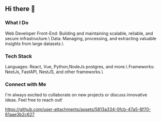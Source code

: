 ## Hi there 👋
### What I Do
Web Developer Front-End: Building and maintaining scalable, reliable, and secure infrastructure.\\
Data: Managing, processing, and extracting valuable insights from large datasets.\\
### Tech Stack
Languages: React, Vue, Python,NodeJs postgres, and more.\\
Frameworks: NextJs, FastAPI, NestJS, and other frameworks.\\
### Connect with Me
I'm always excited to collaborate on new projects or discuss innovative ideas. Feel free to reach out!



https://github.com/user-attachments/assets/5813a334-0fcb-47a5-8f70-61aae3b2c627



